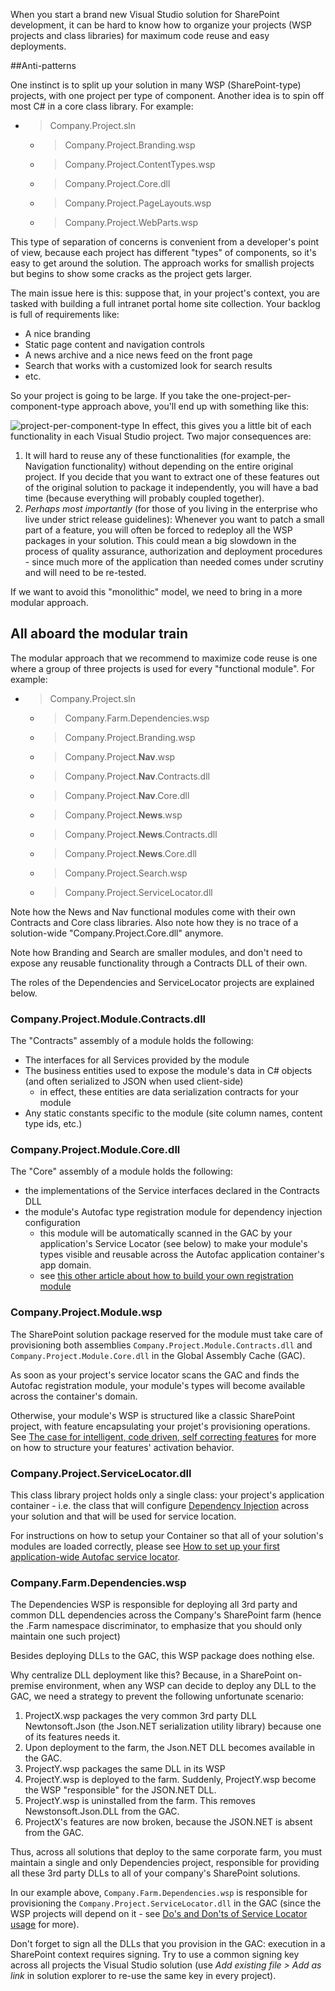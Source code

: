 When you start a brand new Visual Studio solution for SharePoint development, it can be hard to know how to organize your projects (WSP projects and class libraries) for maximum code reuse and easy deployments.

##Anti-patterns

One instinct is to split up your solution in many WSP (SharePoint-type) projects, with one project per type of component. Another idea is to spin off most C# in a core class library. For example:

* > Company.Project.sln
    * > Company.Project.Branding.wsp
    * > Company.Project.ContentTypes.wsp
    * > Company.Project.Core.dll
    * > Company.Project.PageLayouts.wsp
    * > Company.Project.WebParts.wsp
    
This type of separation of concerns is convenient from a developer's point of view, because each project has different "types" of components, so it's easy to get around the solution. The approach works for smallish projects but begins to show some cracks as the project gets larger.

The main issue here is this: suppose that, in your project's context, you are tasked with building a full intranet portal home site collection. Your backlog is full of requirements like:

* A nice branding
* Static page content and navigation controls
* A news archive and a nice news feed on the front page
* Search that works with a customized look for search results
* etc.

So your project is going to be large. If you take the one-project-per-component-type approach above, you'll end up with something like this:

![project-per-component-type](http://i.imgur.com/LsBvblB.png)
In effect, this gives you a little bit of each functionality in each Visual Studio project. Two major consequences are:

1. It will hard to reuse any of these functionalities (for example, the Navigation functionality) without depending on the entire original project. If you decide that you want to extract one of these features out of the original solution to package it independently, you will have a bad time (because everything will probably coupled together).
2. *Perhaps most importantly* (for those of you living in the enterprise who live under strict release guidelines): Whenever you want to patch a small part of a feature, you will often be forced to redeploy all the WSP packages in your solution. This could mean a big slowdown in the process of quality assurance, authorization and deployment procedures - since much more of the application than needed comes under scrutiny and will need to be re-tested.

If we want to avoid this "monolithic" model, we need to bring in a more modular approach.

## All aboard the modular train

The modular approach that we recommend to maximize code reuse is one where a group of three projects is used for every "functional module". For example:

* > Company.Project.sln
    * > Company.Farm.Dependencies.wsp
    * > Company.Project.Branding.wsp
    * > Company.Project.**Nav**.wsp
    * > Company.Project.**Nav**.Contracts.dll
    * > Company.Project.**Nav**.Core.dll
    * > Company.Project.**News**.wsp
    * > Company.Project.**News**.Contracts.dll
    * > Company.Project.**News**.Core.dll
    * > Company.Project.Search.wsp
    * > Company.Project.ServiceLocator.dll

Note how the News and Nav functional modules come with their own Contracts and Core class libraries. Also note how they is no trace of a solution-wide "Company.Project.Core.dll" anymore. 

Note how Branding and Search are smaller modules, and don't need to expose any reusable functionality through a Contracts DLL of their own.

The roles of the Dependencies and ServiceLocator projects are explained below.

### Company.Project.Module.Contracts.dll

The "Contracts" assembly of a module holds the following:

* The interfaces for all Services provided by the module
* The business entities used to expose the module's data in C# objects (and often serialized to JSON when used client-side)
    * in effect, these entities are data serialization contracts for your module
* Any static constants specific to the module (site column names, content type ids, etc.)


### Company.Project.Module.Core.dll

The "Core" assembly of a module holds the following:

* the implementations of the Service interfaces declared in the Contracts DLL
* the module's Autofac type registration module for dependency injection configuration
    * this module will be automatically scanned in the GAC by your application's Service Locator (see below) to make your module's types visible and reusable across the Autofac application container's app domain.
    * see [this other article about how to build your own registration module](https://github.com/GSoft-SharePoint/Dynamite/wiki/How-to-provide-your-own-reusable-services-through-an-Autofac-registration-module)


### Company.Project.Module.wsp

The SharePoint solution package reserved for the module must take care of provisioning both assemblies ```Company.Project.Module.Contracts.dll``` and ```Company.Project.Module.Core.dll``` in the Global Assembly Cache (GAC).

As soon as your project's service locator scans the GAC and finds the Autofac registration module, your module's types will become available across the container's domain.

Otherwise, your module's WSP is structured like a classic SharePoint project, with feature encapsulating your projet's provisioning operations. See [The case for intelligent, code driven, self correcting features](https://github.com/GSoft-SharePoint/Dynamite/wiki/The-case-for-intelligent,-code-driven,-self-correcting-features) for more on how to structure your features' activation behavior.

### Company.Project.ServiceLocator.dll

This class library project holds only a single class: your project's application container - i.e. the class that will configure [Dependency Injection](https://github.com/GSoft-SharePoint/Dynamite/wiki/What-is-Dependency-Injection%3F) across your solution and that will be used for service location.

For instructions on how to setup your Container so that all of your solution's modules are loaded correctly, please see [How to set up your first application-wide Autofac service locator](https://github.com/GSoft-SharePoint/Dynamite/wiki/How-to-set-up-your-first-application-wide-Autofac-service-locator).

### Company.Farm.Dependencies.wsp

The Dependencies WSP is responsible for deploying all 3rd party and common DLL dependencies across the Company's SharePoint farm (hence the .Farm namespace discriminator, to emphasize that you should only maintain one such project)

Besides deploying DLLs to the GAC, this WSP package does nothing else.

Why centralize DLL deployment like this? Because, in a SharePoint on-premise environment, when any WSP can decide to deploy any DLL to the GAC, we need a strategy to prevent the following unfortunate scenario:

1. ProjectX.wsp packages the very common 3rd party DLL Newtonsoft.Json (the Json.NET serialization utility library) because one of its features needs it.
2. Upon deployment to the farm, the Json.NET DLL becomes available in the GAC.
3. ProjectY.wsp packages the same DLL in its WSP
4. ProjectY.wsp is deployed to the farm. Suddenly, ProjectY.wsp become the WSP "responsible" for the JSON.NET DLL.
5. ProjectY.wsp is uninstalled from the farm. This removes Newstonsoft.Json.DLL from the GAC.
6. ProjectX's features are now broken, because the JSON.NET is absent from the GAC.

Thus, across all solutions that deploy to the same corporate farm, you must maintain a single and only Dependencies project, responsible for providing all these 3rd party DLLs to all of your company's SharePoint solutions.

In our example above, ```Company.Farm.Dependencies.wsp``` is responsible for provisioning the ```Company.Project.ServiceLocator.dll``` in the GAC (since the WSP projects will depend on it - see [Do's and Don'ts of Service Locator usage](https://github.com/GSoft-SharePoint/Dynamite/wiki/Do's-and-Don'ts-of-Service-Locator-usage) for more).

Don't forget to sign all the DLLs that you provision in the GAC: execution in a SharePoint context requires signing. Try to use a common signing key across all projects the Visual Studio solution (use *Add existing file > Add as link* in solution explorer to re-use the same key in every project).